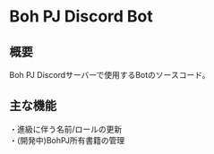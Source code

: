 # Boh PJ Discord Bot
 
## 概要
Boh PJ Discordサーバーで使用するBotのソースコード。
## 主な機能
・進級に伴う名前/ロールの更新  
・(開発中)BohPJ所有書籍の管理  
